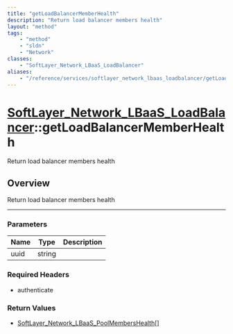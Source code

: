 ```yaml
---
title: "getLoadBalancerMemberHealth"
description: "Return load balancer members health"
layout: "method"
tags:
    - "method"
    - "sldn"
    - "Network"
classes:
    - "SoftLayer_Network_LBaaS_LoadBalancer"
aliases:
    - "/reference/services/softlayer_network_lbaas_loadbalancer/getLoadBalancerMemberHealth"
---
```

# [SoftLayer_Network_LBaaS_LoadBalancer](/reference/services/SoftLayer_Network_LBaaS_LoadBalancer)::getLoadBalancerMemberHealth

Return load balancer members health


## Overview 
Return load balancer members health 

-----

### Parameters 
|Name | Type | Description |
| --- | --- | --- |
|uuid| string| |


### Required Headers
* authenticate


### Return Values
* <a href='/reference/datatypes/SoftLayer_Network_LBaaS_PoolMembersHealth'>SoftLayer_Network_LBaaS_PoolMembersHealth[] </a>




